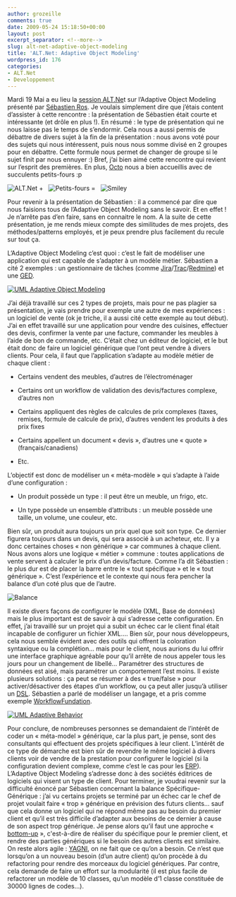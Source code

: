```yaml
---
author: grozeille
comments: true
date: 2009-05-24 15:18:50+00:00
layout: post
excerpt_separator: <!--more-->
slug: alt-net-adaptive-object-modeling
title: 'ALT.Net: Adaptive Object Modeling'
wordpress_id: 176
categories:
- ALT.Net
- Developpement
---
```


Mardi 19 Mai a eu lieu la [session ALT.Ne](http://www.altnetfr.org/2009/05/05/altnet-paris-13-adaptive-object-modeling/)t sur l’Adaptive Object Modeling présenté par [Sébastien Ros](http://www.dotnetguru2.org/sebastienros/).
Je voulais simplement dire que j’étais content d’assister à cette rencontre : la présentation de Sébastien était courte et intéressante (et drôle en plus !). En résumé : le type de présentation qui ne nous laisse pas le temps de s’endormir.
Cela nous a aussi permis de débattre de divers sujet à la fin de la présentation : nous avons voté pour des sujets qui nous intéressent, puis nous nous somme divisé en 2 groupes pour en débattre. Cette formule nous permet de changer de groupe si le sujet finit par nous ennuyer :)
Bref, j’ai bien aimé cette rencontre qui revient sur l’esprit des premières. En plus, [Octo](http://www.octo.com/) nous a bien accueillis avec de succulents petits-fours :p


![ALT.Net](http://grozeille.files.wordpress.com/2009/05/altnet.gif) +   ![Petits-fours](http://grozeille.files.wordpress.com/2009/05/2124291918_fa4c5df217.jpg?w=150) =   ![Smiley](http://grozeille.files.wordpress.com/2009/05/spaceball.png?w=150)



<!--more-->

Pour revenir à la présentation de Sébastien : il a commencé par dire que nous faisions tous de l’Adaptive Object Modeling sans le savoir. Et en effet ! Je n’arrête pas d’en faire, sans en connaitre le nom. A la suite de cette présentation, je me rends mieux compte des similitudes de mes projets, des méthodes/patterns employés, et je peux prendre plus facilement du recule sur tout ça.

L’Adaptive Object Modeling c’est quoi : c’est le fait de modéliser une application qui est capable de s’adapter à un modèle métier.
Sébastien a cité 2 exemples : un gestionnaire de tâches (comme [Jira](http://www.atlassian.com/software/jira/)/[Trac](http://trac.edgewall.org/)/[Redmine](http://www.redmine.org/)) et une [GED](http://fr.wikipedia.org/wiki/Gestion_électronique_des_documents).


[![UML Adaptive Object Modeling](http://grozeille.files.wordpress.com/2009/05/adaptiveobjectmodeling011.png)](http://grozeille.files.wordpress.com/2009/05/adaptiveobjectmodeling011.png)



J’ai déjà travaillé sur ces 2 types de projets, mais pour ne pas plagier sa présentation, je vais prendre pour exemple une autre de mes expériences : un logiciel de vente (ok je triche, il a aussi cité cette exemple au tout début).
J’ai en effet travaillé sur une application pour vendre des cuisines, effectuer des devis, confirmer la vente par une facture, commander les meubles à l’aide de bon de commande, etc.
C’était chez un éditeur de logiciel, et le but était donc de faire un logiciel générique que l’ont peut vendre à divers clients.
Pour cela, il faut que l’application s’adapte au modèle métier de chaque client :




  * Certains vendent des meubles, d’autres de l’électroménager


  * Certains ont un workflow de validation des devis/factures complexe, d’autres non


  * Certains appliquent des règles de calcules de prix complexes (taxes, remises, formule de calcule de prix), d’autres vendent les produits à des prix fixes


  * Certains appellent un document « devis », d’autres une « quote » (français/canadiens)


  * Etc.


L’objectif est donc de modéliser un « méta-modèle » qui s’adapte à l’aide d’une configuration :


  * Un produit possède un type : il peut être un meuble, un frigo, etc.


  * Un type possède un ensemble d’attributs : un meuble possède une taille, un volume, une couleur, etc.


Bien sûr, un produit aura toujours un prix quel que soit son type. Ce dernier figurera toujours dans un devis, qui sera associé à un acheteur, etc. Il y a donc certaines choses « non générique » car communes à chaque client. Nous avons alors une logique « métier » commune : toutes applications de vente servent à calculer le prix d’un devis/facture.
Comme l’a dit Sébastien : le plus dur est de placer la barre entre le « tout spécifique » et le « tout générique ». C’est l’expérience et le contexte qui nous fera pencher la balance d’un coté plus que de l’autre.

![Balance](http://grozeille.files.wordpress.com/2009/05/272746539_1a85490513.jpg?w=300)

Il existe divers façons de configurer le modèle (XML, Base de données) mais le plus important est de savoir à qui s’adresse cette configuration. En effet, j’ai travaillé sur un projet qui a subit un échec car le client final était incapable de configurer un fichier XML….
Bien sûr, pour nous développeurs, cela nous semble évident avec des outils qui offrent la coloration syntaxique ou la complétion… mais pour le client, nous aurions du lui offrir une interface graphique agréable pour qu’il arrête de nous appeler tous les jours pour un changement de libellé…
Paramétrer des structures de données est aisé, mais paramétrer un comportement l’est moins. Il existe plusieurs solutions : ça peut se résumer à des « true/false » pour activer/désactiver des étapes d’un workflow, ou ça peut aller jusqu’à utiliser un [DSL](http://fr.wikipedia.org/wiki/Domain-specific_programming_language). Sébastien a parlé de modéliser un langage, et a pris comme exemple [WorkflowFundation](http://msdn.microsoft.com/fr-fr/netframework/aa663328.aspx).


[![UML Adaptive Behavior](http://grozeille.files.wordpress.com/2009/05/adaptiveobjectmodeling2.png)](http://grozeille.files.wordpress.com/2009/05/adaptiveobjectmodeling2.png)



Pour conclure, de nombreuses personnes se demandaient de l’intérêt de coder un « méta-model » générique, car la plus part, je pense, sont des consultants qui effectuent des projets spécifiques à leur client. L’intérêt de ce type de démarche est bien sûr de revendre le même logiciel à divers clients voir de vendre de la prestation pour configurer le logiciel (si la configuration devient complexe, comme c’est le cas pour les [ERP](http://en.wikipedia.org/wiki/Enterprise_resource_planning)). L’Adaptive Object Modeling s’adresse donc à des sociétés éditrices de logiciels qui visent un type de client.
Pour terminer, je voudrai revenir sur la difficulté énoncé par Sébastien concernant la balance Spécifique-Générique : j’ai vu certains projets se terminé par un échec car le chef de projet voulait faire « trop » générique en prévision des futurs clients… sauf que cela donne un logiciel qui ne répond même pas au besoin du premier client et qu’il est très difficile d’adapter aux besoins de ce dernier à cause de son aspect trop générique.
Je pense alors qu’il faut une approche « [bottom-up](http://en.wikipedia.org/wiki/Top-down_and_bottom-up_design) », c'est-à-dire de réaliser du spécifique pour le premier client, et rendre des parties génériques si le besoin des autres clients est similaire. On reste alors agile : [YAGNI](http://en.wikipedia.org/wiki/You_Ain't_Gonna_Need_It), on ne fait que ce qu’on a besoin. Ce n’est que lorsqu’on a un nouveau besoin (d’un autre client) qu’on procède à du refactoring pour rendre des morceaux du logiciel génériques. Par contre, cela demande de faire un effort sur la modularité (il est plus facile de refactorer un modèle de 10 classes, qu’un modèle d’1 classe constituée de 30000 lignes de codes…).
